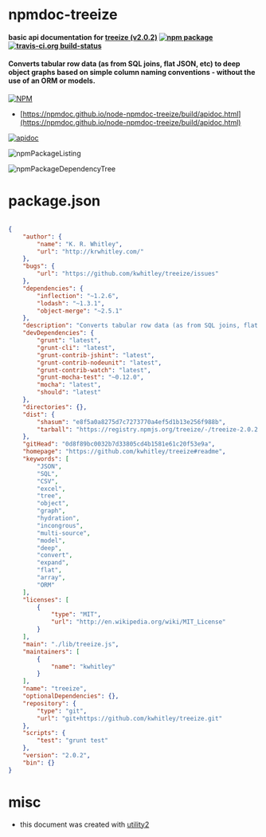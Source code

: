 # npmdoc-treeize

#### basic api documentation for  [treeize (v2.0.2)](https://github.com/kwhitley/treeize#readme)  [![npm package](https://img.shields.io/npm/v/npmdoc-treeize.svg?style=flat-square)](https://www.npmjs.org/package/npmdoc-treeize) [![travis-ci.org build-status](https://api.travis-ci.org/npmdoc/node-npmdoc-treeize.svg)](https://travis-ci.org/npmdoc/node-npmdoc-treeize)

#### Converts tabular row data (as from SQL joins, flat JSON, etc) to deep object graphs based on simple column naming conventions - without the use of an ORM or models.

[![NPM](https://nodei.co/npm/treeize.png?downloads=true&downloadRank=true&stars=true)](https://www.npmjs.com/package/treeize)

- [https://npmdoc.github.io/node-npmdoc-treeize/build/apidoc.html](https://npmdoc.github.io/node-npmdoc-treeize/build/apidoc.html)

[![apidoc](https://npmdoc.github.io/node-npmdoc-treeize/build/screenCapture.buildCi.browser.%252Ftmp%252Fbuild%252Fapidoc.html.png)](https://npmdoc.github.io/node-npmdoc-treeize/build/apidoc.html)

![npmPackageListing](https://npmdoc.github.io/node-npmdoc-treeize/build/screenCapture.npmPackageListing.svg)

![npmPackageDependencyTree](https://npmdoc.github.io/node-npmdoc-treeize/build/screenCapture.npmPackageDependencyTree.svg)



# package.json

```json

{
    "author": {
        "name": "K. R. Whitley",
        "url": "http://krwhitley.com/"
    },
    "bugs": {
        "url": "https://github.com/kwhitley/treeize/issues"
    },
    "dependencies": {
        "inflection": "~1.2.6",
        "lodash": "~1.3.1",
        "object-merge": "~2.5.1"
    },
    "description": "Converts tabular row data (as from SQL joins, flat JSON, etc) to deep object graphs based on simple column naming conventions - without the use of an ORM or models.",
    "devDependencies": {
        "grunt": "latest",
        "grunt-cli": "latest",
        "grunt-contrib-jshint": "latest",
        "grunt-contrib-nodeunit": "latest",
        "grunt-contrib-watch": "latest",
        "grunt-mocha-test": "~0.12.0",
        "mocha": "latest",
        "should": "latest"
    },
    "directories": {},
    "dist": {
        "shasum": "e8f5a0a8275d7c7273770a4ef5d1b13e256f988b",
        "tarball": "https://registry.npmjs.org/treeize/-/treeize-2.0.2.tgz"
    },
    "gitHead": "0d8f89bc0032b7d33805cd4b1581e61c20f53e9a",
    "homepage": "https://github.com/kwhitley/treeize#readme",
    "keywords": [
        "JSON",
        "SQL",
        "CSV",
        "excel",
        "tree",
        "object",
        "graph",
        "hydration",
        "incongrous",
        "multi-source",
        "model",
        "deep",
        "convert",
        "expand",
        "flat",
        "array",
        "ORM"
    ],
    "licenses": [
        {
            "type": "MIT",
            "url": "http://en.wikipedia.org/wiki/MIT_License"
        }
    ],
    "main": "./lib/treeize.js",
    "maintainers": [
        {
            "name": "kwhitley"
        }
    ],
    "name": "treeize",
    "optionalDependencies": {},
    "repository": {
        "type": "git",
        "url": "git+https://github.com/kwhitley/treeize.git"
    },
    "scripts": {
        "test": "grunt test"
    },
    "version": "2.0.2",
    "bin": {}
}
```



# misc
- this document was created with [utility2](https://github.com/kaizhu256/node-utility2)

